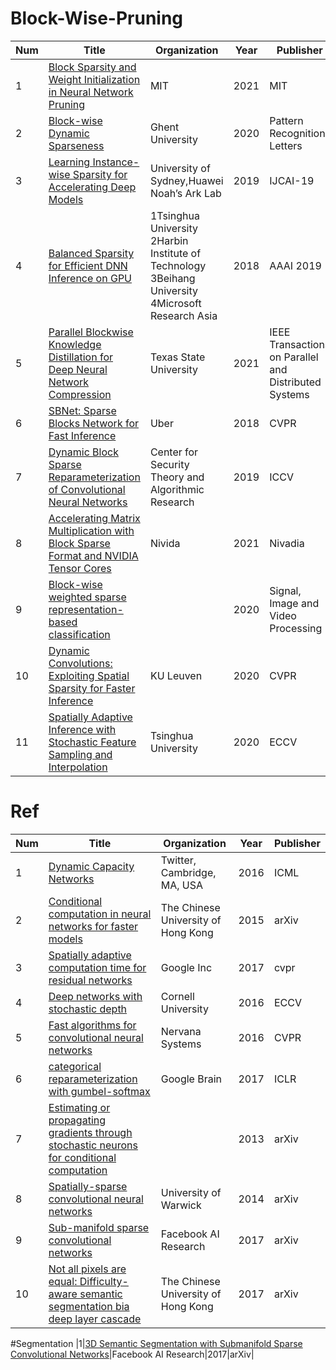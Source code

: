 # Block-Wise-Pruning
|Num|Title |Organization|Year|Publisher|
| ----------- | ----------- | ----------- | ----------- | ----------- |
|1|[Block Sparsity and Weight Initialization in Neural Network Pruning](https://dspace.mit.edu/handle/1721.1/130708)|MIT|2021|MIT|
|2|[Block-wise Dynamic Sparseness](https://arxiv.org/pdf/2001.04686.pdf)|Ghent University|2020|Pattern Recognition Letters|
|3|[Learning Instance-wise Sparsity for Accelerating Deep Models](https://www.ijcai.org/proceedings/2019/0416.pdf)|University of Sydney,Huawei Noah’s Ark Lab|2019|IJCAI-19|
|4|[Balanced Sparsity for Efficient DNN Inference on GPU](https://arxiv.org/abs/1811.00206)|1Tsinghua University 2Harbin Institute of Technology 3Beihang University 4Microsoft Research Asia|2018|AAAI 2019|
|5|[Parallel Blockwise Knowledge Distillation for Deep Neural Network Compression](https://arxiv.org/pdf/2012.03096.pdf)|Texas State University |2021|IEEE Transactions on Parallel and Distributed Systems|
|6|[SBNet: Sparse Blocks Network for Fast Inference](https://openaccess.thecvf.com/content_cvpr_2018/papers/Ren_SBNet_Sparse_Blocks_CVPR_2018_paper.pdf)|Uber|2018|CVPR|
|7|[Dynamic Block Sparse Reparameterization of Convolutional Neural Networks](https://openaccess.thecvf.com/content_ICCVW_2019/papers/CEFRL/Vooturi_Dynamic_Block_Sparse_Reparameterization_of_Convolutional_Neural_Networks_ICCVW_2019_paper.pdf)|Center for Security Theory and Algorithmic Research|2019|ICCV|
|8|[Accelerating Matrix Multiplication with Block Sparse Format and NVIDIA Tensor Cores](https://developer.nvidia.com/blog/accelerating-matrix-multiplication-with-block-sparse-format-and-nvidia-tensor-cores/)|Nivida|2021|Nivadia|
|9|[Block-wise weighted sparse representation-based classification](https://link.springer.com/article/10.1007/s11760-020-01700-9)| |2020|Signal, Image and Video Processing| 
|10|[Dynamic Convolutions: Exploiting Spatial Sparsity for Faster Inference](https://lirias.kuleuven.be/bitstream/123456789/670120/2/4583_final_OA.pdf)|KU Leuven|2020|CVPR
|11|[Spatially Adaptive Inference with Stochastic Feature Sampling and Interpolation](https://arxiv.org/pdf/2003.08866.pdf)|Tsinghua University|2020|ECCV|
# Ref
|Num|Title |Organization|Year|Publisher|
| ----------- | ----------- | ----------- | ----------- | ----------- |
|1|[Dynamic Capacity Networks](https://arxiv.org/pdf/1511.07838.pdf)|Twitter, Cambridge, MA, USA|2016|ICML|
|2|[Conditional computation in neural networks for faster models](https://arxiv.org/pdf/1704.01344.pdf)|The Chinese University of Hong Kong|2015|arXiv|
|3|[Spatially adaptive computation time for residual networks](https://arxiv.org/pdf/1612.02297.pdf)|Google Inc|2017|cvpr|
|4|[Deep networks with stochastic depth](https://arxiv.org/pdf/1603.09382.pdf)| Cornell University|2016|ECCV|
|5|[Fast algorithms for convolutional neural networks](https://arxiv.org/pdf/1509.09308.pdf)|Nervana Systems|2016|CVPR|
|6|[categorical reparameterization with gumbel-softmax](https://arxiv.org/pdf/1611.01144.pdf)|Google Brain|2017|ICLR|
|7|[Estimating or propagating gradients through stochastic neurons for conditional computation](https://arxiv.org/pdf/1308.3432.pdf)||2013|arXiv|
|8|[Spatially-sparse convolutional neural networks](https://arxiv.org/pdf/1409.6070.pdf)|University of Warwick|2014|arXiv|
|9|[Sub-manifold sparse convolutional networks](https://arxiv.org/pdf/1706.01307.pdf)|Facebook AI Research|2017|arXiv|
|10|[Not all pixels are equal: Difficulty-aware semantic segmentation bia deep layer cascade](https://arxiv.org/pdf/1704.01344.pdf)|The Chinese University of Hong Kong|2017|arXiv|

#Segmentation
|1|[3D Semantic Segmentation with Submanifold Sparse Convolutional Networks](https://arxiv.org/pdf/1711.10275.pdf)|Facebook AI Research|2017|arXiv|
